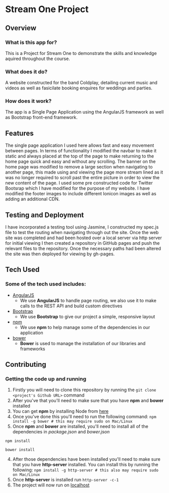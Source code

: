 # Stream One Project

## Overview

### What is this app for?

This is a Project for Stream One to demonstrate the skills and knowledge aquired throughout the course. 

### What does it do?

A website constructed for the band Coldplay, detailing current music and videos as well as fasicilate booking enquires for weddings and parties.
 
### How does it work?

The app is a Single Page Application using the AngularJS framework as well as Bootstrap front-end framework.

## Features

The single page application I used here allows fast and easy movement between pages.  In terms of functionality I modified the navbar to make it static and always placed at the top of the page to make returning to the home page quick and easy and without any scrolling. The banner on the home page was modified to remove a large section when navigating to another page, this made using and 
viewing the page more stream lined as it was no longer required to scroll past the entire picture in order to view the new content of 
the page. I used some pre constructed code for Twitter Bootsrap which I have modified for the purpose of my website.  I have modified the footer images to include different Ionicon images as well as adding an additional CDN.     

## Testing and Deployment

I have incorporated a testing tool using Jasmine, I constructed my spec.js file to test the routing when navigating through out the site.  Once the web site was completed and had been hosted over a local server via http server for initial viewing I then created a repository in GitHub pages and push the relevant files to the repository. Once the necessary paths had been altered the site was then deployed for viewing by gh-pages.    

###  
 
## Tech Used

### Some of the tech used includes:
- [AngularJS](https://angularjs.org/)
    - We use **AngularJS** to handle page routing, we also use it to make calls to the REST API and build custom directives
- [Bootstrap](http://getbootstrap.com/)
    - We use **Bootstrap** to give our project a simple, responsive layout
- [npm](https://www.npmjs.com/)
    - We use **npm** to help manage some of the dependencies in our application
- [bower](https://bower.io/)
    - **Bower** is used to manage the installation of our libraries and frameworks
 
## Contributing

### Getting the code up and running
1. Firstly you will need to clone this repository by running the ```git clone <project's Github URL>``` command
2. After you've that you'll need to make sure that you have **npm** and **bower** installed
  1. You can get **npm** by installing Node from [here](https://nodejs.org/en/)
  2. Once you've done this you'll need to run the following command:
     `npm install -g bower # this may require sudo on Mac/Linux`
3. Once **npm** and **bower** are installed, you'll need to install all of the dependencies in *package.json* and *bower.json*
  ```
  npm install
 
  bower install
  ```
4. After those dependencies have been installed you'll need to make sure that you have **http-server** installed. You can install this by running the following: ```npm install -g http-server # this also may require sudo on Mac/Linux```
5. Once **http-server** is installed run ```http-server -c-1```
6. The project will now run on [localhost](http://127.0.0.1:8080)
